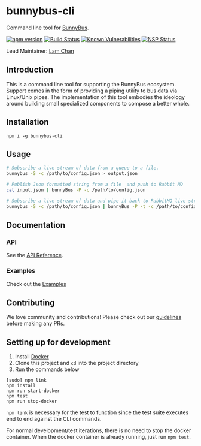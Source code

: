 # bunnybus-cli
Command line tool for [BunnyBus](https://github.com/xogroup/bunnybus).

[![npm version](https://badge.fury.io/js/bunnybus-cli.svg)](https://badge.fury.io/js/bunnybus-cli)
[![Build Status](https://travis-ci.org/xogroup/bunnybus-cli.svg?branch=master)](https://travis-ci.org/xogroup/bunnybus-cli)
[![Known Vulnerabilities](https://snyk.io/test/github/xogroup/bunnybus-cli/badge.svg)](https://snyk.io/test/github/xogroup/bunnybus-cli)
[![NSP Status](https://nodesecurity.io/orgs/xo-group/projects/ff88f05a-3310-411c-a9c7-5abde736c4fc/badge)](https://nodesecurity.io/orgs/xo-group/projects/ff88f05a-3310-411c-a9c7-5abde736c4fc)

Lead Maintainer: [Lam Chan](https://github.com/lamchakchan)

## Introduction
This is a command line tool for supporting the BunnyBus ecosystem.  Support comes in the form of providing a piping utility to bus data via Linux/Unix pipes.  The implementation of this tool embodies the ideology around building small specialized components to compose a better whole.

## Installation
```
npm i -g bunnybus-cli
```

## Usage
```Bash
# Subscribe a live stream of data from a queue to a file.
bunnybus -S -c /path/to/config.json > output.json

# Publish Json formatted string from a file  and push to Rabbit MQ
cat input.json | bunnyBus -P -c /path/to/config.json

# Subscribe a live stream of data and pipe it back to RabbitMQ live stream it to a file
bunnybus -S -c /path/to/config.json | bunnyBus -P -t -c /path/to/config.json > output.json
```

## Documentation

### API

See the [API Reference](http://github.com/xogroup/bunnybus-cli/blob/master/API.md).

### Examples

Check out the [Examples](http://github.com/xogroup/bunnybus-cli/blob/master/Example.md)


## Contributing

We love community and contributions! Please check out our [guidelines](http://github.com/xogroup/bunnybus-cli/blob/master/.github/CONTRIBUTING.md) before making any PRs.

## Setting up for development

1. Install [Docker](https://docs.docker.com/engine/installation/)
2. Clone this project and `cd` into the project directory
3. Run the commands below

```
[sudo] npm link
npm install
npm run start-docker
npm test
npm run stop-docker
```

`npm link` is necessary for the test to function since the test suite executes end to end against the CLI commands.

For normal development/test iterations, there is no need to stop the docker container.  When the docker container is already running, just run `npm test`.
